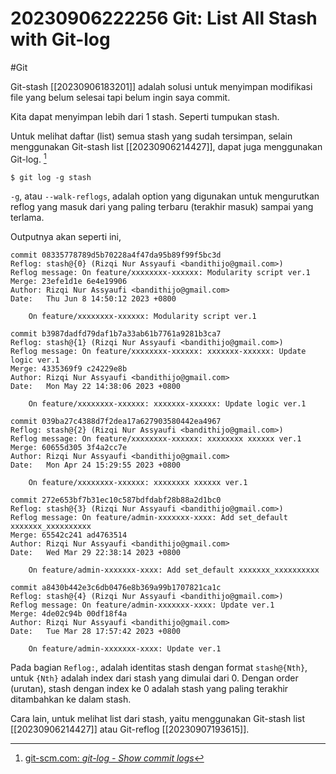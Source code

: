 # 20230906222256 Git: List All Stash with Git-log

#Git

Git-stash [[20230906183201]] adalah solusi untuk menyimpan modifikasi file yang belum selesai tapi belum ingin saya commit.

Kita dapat menyimpan lebih dari 1 stash. Seperti tumpukan stash.

Untuk melihat daftar (list) semua stash yang sudah tersimpan, selain menggunakan Git-stash list [[20230906214427]], dapat juga menggunakan Git-log. [^1]

```terminal
$ git log -g stash
```

`-g`, atau `--walk-reflogs`, adalah option yang digunakan untuk mengurutkan reflog yang masuk dari yang paling terbaru (terakhir masuk) sampai yang terlama.

Outputnya akan seperti ini,

```
commit 08335778789d5b70228a4f47da95b89f99f5bc3d
Reflog: stash@{0} (Rizqi Nur Assyaufi <bandithijo@gmail.com>)
Reflog message: On feature/xxxxxxxx-xxxxxx: Modularity script ver.1
Merge: 23efe1d1e 6e4e19906
Author: Rizqi Nur Assyaufi <bandithijo@gmail.com>
Date:   Thu Jun 8 14:50:12 2023 +0800

    On feature/xxxxxxxx-xxxxxx: Modularity script ver.1

commit b3987dadfd79daf1b7a33ab61b7761a9281b3ca7
Reflog: stash@{1} (Rizqi Nur Assyaufi <bandithijo@gmail.com>)
Reflog message: On feature/xxxxxxxx-xxxxxx: xxxxxxx-xxxxxx: Update logic ver.1
Merge: 4335369f9 c24229e8b
Author: Rizqi Nur Assyaufi <bandithijo@gmail.com>
Date:   Mon May 22 14:38:06 2023 +0800

    On feature/xxxxxxxx-xxxxxx: xxxxxxx-xxxxxx: Update logic ver.1

commit 039ba27c4388d7f2dea17a627903580442ea4967
Reflog: stash@{2} (Rizqi Nur Assyaufi <bandithijo@gmail.com>)
Reflog message: On feature/xxxxxxxx-xxxxxx: xxxxxxxx xxxxxx ver.1
Merge: 60655d305 3f4a2cc7e
Author: Rizqi Nur Assyaufi <bandithijo@gmail.com>
Date:   Mon Apr 24 15:29:55 2023 +0800

    On feature/xxxxxxxx-xxxxxx: xxxxxxxx xxxxxx ver.1

commit 272e653bf7b31ec10c587bdfdabf28b88a2d1bc0
Reflog: stash@{3} (Rizqi Nur Assyaufi <bandithijo@gmail.com>)
Reflog message: On feature/admin-xxxxxxx-xxxx: Add set_default xxxxxxx_xxxxxxxxxx
Merge: 65542c241 ad4763514
Author: Rizqi Nur Assyaufi <bandithijo@gmail.com>
Date:   Wed Mar 29 22:38:14 2023 +0800

    On feature/admin-xxxxxxx-xxxx: Add set_default xxxxxxx_xxxxxxxxxx

commit a8430b442e3c6db0476e8b369a99b1707821ca1c
Reflog: stash@{4} (Rizqi Nur Assyaufi <bandithijo@gmail.com>)
Reflog message: On feature/admin-xxxxxxx-xxxx: Update ver.1
Merge: 4de02c94b 00df18f4a
Author: Rizqi Nur Assyaufi <bandithijo@gmail.com>
Date:   Tue Mar 28 17:57:42 2023 +0800

    On feature/admin-xxxxxxx-xxxx: Update ver.1
```

Pada bagian `Reflog:`, adalah identitas stash dengan format `stash@{Nth}`, untuk `{Nth}` adalah index dari stash yang dimulai dari 0. Dengan order (urutan), stash dengan index ke 0 adalah stash yang paling terakhir ditambahkan ke dalam stash.

Cara lain, untuk melihat list dari stash, yaitu menggunakan Git-stash list [[20230906214427]] atau Git-reflog [[20230907193615]].


[^1]: [git-scm.com: _git-log - Show commit logs_](https://www.git-scm.com/docs/git-log)
